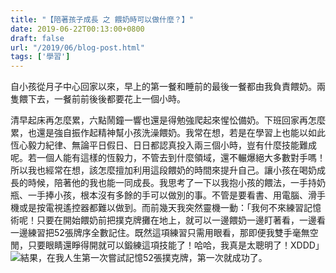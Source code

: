```yaml
---
title: "【陪著孩子成長 之 餵奶時可以做什麼？】"
date: 2019-06-22T00:13:00+0800
draft: false
url: "/2019/06/blog-post.html"
tags: ['學習']
---
```


自小孩從月子中心回家以來，早上的第一餐和睡前的最後一餐都由我負責餵奶。兩隻餵下去，一餐前前後後都要花上一個小時。

清早起床再怎麼累，六點鬧鐘一響也還是得勉強爬起來惺忪備奶。下班回家再怎麼累，也還是強自振作起精神幫小孩洗澡餵奶。我常在想，若是在學習上也能以如此恆心毅力紀律、無論平日假日、日日都認真投入兩三個小時，豈有什麼技能難成呢。若一個人能有這樣的恆毅力，不管去到什麼領域，還不輾爆絕大多數對手嗎！所以我也經常在想，該怎麼擅加利用這段餵奶的時間來提升自己。讓小孩在喝奶成長的時候，陪著他的我也能一同成長。我思考了一下以我抱小孩的餵法，一手持奶瓶、一手捧小孩，根本沒有多餘的手可以做別的事。不管是要看書、用電腦、滑手機或是按電視遙控器都難以做到。而前幾天我突然靈機一動：「我何不來練習記憶術呢！只要在開始餵奶前把撲克牌攤在地上，就可以一邊餵奶一邊盯著看，一邊看一邊練習把52張牌序全數記住。既然這項練習只需用眼看，那即便我雙手毫無空閒，只要眼睛還睜得開就可以鍛練這項技能了！哈哈，我真是太聰明了！XDDD」
![](https://blogger.googleusercontent.com/img/b/R29vZ2xl/AVvXsEhPl0FTLMHNmAyM4DF2vY0y6QAvJK6eS0hCdJo2C-ELLZM7uJfnfeOo84LBNonQLY2JXsSygwm27VTmvGvzOoK31pmyQbiycLtU9Th-VmqYMxnvyP-rGDrr6uMth7JkE65YUKzRZxPZqQE/w400-h300/?authuser=0)結果，在我人生第一次嘗試記憶52張撲克牌，第一次就成功了。

